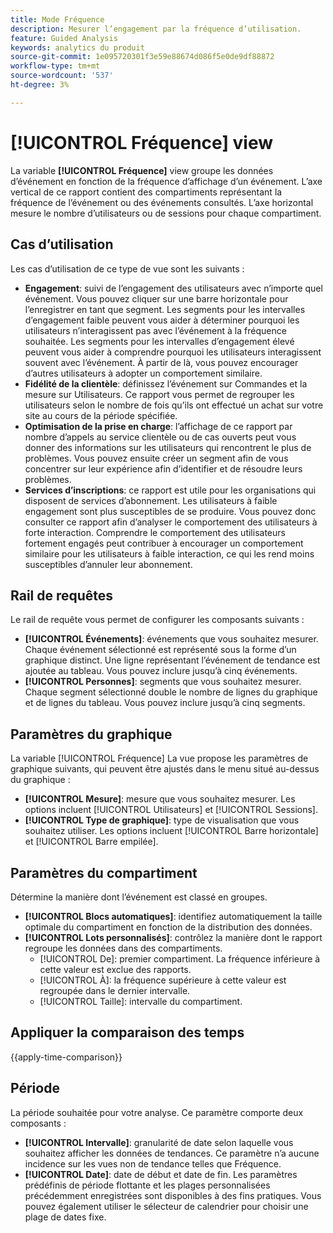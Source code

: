 ```yaml
---
title: Mode Fréquence
description: Mesurer l’engagement par la fréquence d’utilisation.
feature: Guided Analysis
keywords: analytics du produit
source-git-commit: 1e095720301f3e59e88674d086f5e0de9df88872
workflow-type: tm+mt
source-wordcount: '537'
ht-degree: 3%

---
```


# [!UICONTROL Fréquence] view

La variable **[!UICONTROL Fréquence]** view groupe les données d’événement en fonction de la fréquence d’affichage d’un événement. L’axe vertical de ce rapport contient des compartiments représentant la fréquence de l’événement ou des événements consultés. L’axe horizontal mesure le nombre d’utilisateurs ou de sessions pour chaque compartiment.

## Cas d’utilisation

Les cas d’utilisation de ce type de vue sont les suivants :

* **Engagement**: suivi de l’engagement des utilisateurs avec n’importe quel événement. Vous pouvez cliquer sur une barre horizontale pour l’enregistrer en tant que segment. Les segments pour les intervalles d’engagement faible peuvent vous aider à déterminer pourquoi les utilisateurs n’interagissent pas avec l’événement à la fréquence souhaitée. Les segments pour les intervalles d’engagement élevé peuvent vous aider à comprendre pourquoi les utilisateurs interagissent souvent avec l’événement. À partir de là, vous pouvez encourager d’autres utilisateurs à adopter un comportement similaire.
* **Fidélité de la clientèle**: définissez l’événement sur Commandes et la mesure sur Utilisateurs. Ce rapport vous permet de regrouper les utilisateurs selon le nombre de fois qu’ils ont effectué un achat sur votre site au cours de la période spécifiée.
* **Optimisation de la prise en charge**: l’affichage de ce rapport par nombre d’appels au service clientèle ou de cas ouverts peut vous donner des informations sur les utilisateurs qui rencontrent le plus de problèmes. Vous pouvez ensuite créer un segment afin de vous concentrer sur leur expérience afin d’identifier et de résoudre leurs problèmes.
* **Services d’inscriptions**: ce rapport est utile pour les organisations qui disposent de services d’abonnement. Les utilisateurs à faible engagement sont plus susceptibles de se produire. Vous pouvez donc consulter ce rapport afin d’analyser le comportement des utilisateurs à forte interaction. Comprendre le comportement des utilisateurs fortement engagés peut contribuer à encourager un comportement similaire pour les utilisateurs à faible interaction, ce qui les rend moins susceptibles d’annuler leur abonnement.

## Rail de requêtes

Le rail de requête vous permet de configurer les composants suivants :

* **[!UICONTROL Événements]**: événements que vous souhaitez mesurer. Chaque événement sélectionné est représenté sous la forme d’un graphique distinct. Une ligne représentant l’événement de tendance est ajoutée au tableau. Vous pouvez inclure jusqu’à cinq événements.
* **[!UICONTROL Personnes]**: segments que vous souhaitez mesurer. Chaque segment sélectionné double le nombre de lignes du graphique et de lignes du tableau. Vous pouvez inclure jusqu’à cinq segments.

## Paramètres du graphique

La variable [!UICONTROL Fréquence] La vue propose les paramètres de graphique suivants, qui peuvent être ajustés dans le menu situé au-dessus du graphique :

* **[!UICONTROL Mesure]**: mesure que vous souhaitez mesurer. Les options incluent [!UICONTROL Utilisateurs] et [!UICONTROL Sessions].
* **[!UICONTROL Type de graphique]**: type de visualisation que vous souhaitez utiliser. Les options incluent [!UICONTROL Barre horizontale] et [!UICONTROL Barre empilée].

## Paramètres du compartiment

Détermine la manière dont l’événement est classé en groupes.

* **[!UICONTROL Blocs automatiques]**: identifiez automatiquement la taille optimale du compartiment en fonction de la distribution des données.
* **[!UICONTROL Lots personnalisés]**: contrôlez la manière dont le rapport regroupe les données dans des compartiments.
   * [!UICONTROL De]: premier compartiment. La fréquence inférieure à cette valeur est exclue des rapports.
   * [!UICONTROL À]: la fréquence supérieure à cette valeur est regroupée dans le dernier intervalle.
   * [!UICONTROL Taille]: intervalle du compartiment.

## Appliquer la comparaison des temps

{{apply-time-comparison}}

## Période

La période souhaitée pour votre analyse. Ce paramètre comporte deux composants :

* **[!UICONTROL Intervalle]**: granularité de date selon laquelle vous souhaitez afficher les données de tendances. Ce paramètre n’a aucune incidence sur les vues non de tendance telles que Fréquence.
* **[!UICONTROL Date]**: date de début et date de fin. Les paramètres prédéfinis de période flottante et les plages personnalisées précédemment enregistrées sont disponibles à des fins pratiques. Vous pouvez également utiliser le sélecteur de calendrier pour choisir une plage de dates fixe.
